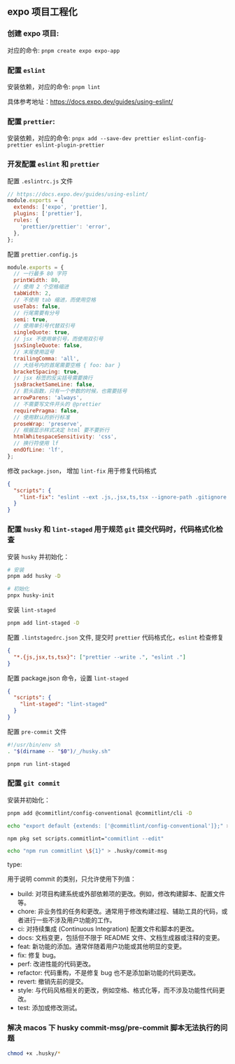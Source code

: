## expo 项目工程化

### 创建 expo 项目:

对应的命令: `pnpm create expo expo-app`

### 配置 `eslint`

安装依赖，对应的命令: `pnpm lint`

具体参考地址：https://docs.expo.dev/guides/using-eslint/

### 配置 `prettier`:

安装依赖，对应的命令: `pnpx add --save-dev prettier eslint-config-prettier eslint-plugin-prettier`

### 开发配置 `eslint` 和 `prettier`

配置 `.eslintrc.js` 文件

```js
// https://docs.expo.dev/guides/using-eslint/
module.exports = {
  extends: ['expo', 'prettier'],
  plugins: ['prettier'],
  rules: {
    'prettier/prettier': 'error',
  },
};
```

配置 `prettier.config.js`

```js
module.exports = {
  // 一行最多 80 字符
  printWidth: 80,
  // 使用 2 个空格缩进
  tabWidth: 2,
  // 不使用 tab 缩进，而使用空格
  useTabs: false,
  // 行尾需要有分号
  semi: true,
  // 使用单引号代替双引号
  singleQuote: true,
  // jsx 不使用单引号，而使用双引号
  jsxSingleQuote: false,
  // 末尾使用逗号
  trailingComma: 'all',
  // 大括号内的首尾需要空格 { foo: bar }
  bracketSpacing: true,
  // jsx 标签的反尖括号需要换行
  jsxBracketSameLine: false,
  // 箭头函数，只有一个参数的时候，也需要括号
  arrowParens: 'always',
  // 不需要写文件开头的 @prettier
  requirePragma: false,
  // 使用默认的折行标准
  proseWrap: 'preserve',
  // 根据显示样式决定 html 要不要折行
  htmlWhitespaceSensitivity: 'css',
  // 换行符使用 lf
  endOfLine: 'lf',
};
```

修改 `package.json`， 增加 `lint-fix` 用于修复代码格式

```json
{
  "scripts": {
    "lint-fix": "eslint --ext .js,.jsx,ts,tsx --ignore-path .gitignore --fix ."
  }
}
```

### 配置 `husky` 和 `lint-staged` 用于规范 `git` 提交代码时，代码格式化检查

安装 `husky` 并初始化：

```bash
# 安装
pnpm add husky -D

# 初始化
pnpx husky-init
```

安装 `lint-staged`

```bash
pnpm add lint-staged -D
```

配置 `.lintstagedrc.json` 文件, 提交时 `prettier` 代码格式化，`eslint` 检查修复

```json
{
  "*.{js,jsx,ts,tsx}": ["prettier --write .", "eslint ."]
}
```

配置 package.json 命令，设置 `lint-staged`

```json
{
  "scripts": {
    "lint-staged": "lint-staged"
  }
}
```

配置 `pre-commit` 文件

```bash
#!/usr/bin/env sh
. "$(dirname -- "$0")/_/husky.sh"

pnpm run lint-staged
```

### 配置 `git commit`

安装并初始化：

```bash
pnpm add @commitlint/config-conventional @commitlint/cli -D

echo "export default {extends: ['@commitlint/config-conventional']};" > commitlint.config.js

npm pkg set scripts.commitlint="commitlint --edit"

echo "npm run commitlint \${1}" > .husky/commit-msg
```

type:

用于说明 commit 的类别，只允许使用下列值：

- build: 对项目构建系统或外部依赖项的更改。例如，修改构建脚本、配置文件等。
- chore: 非业务性的任务和更改。通常用于修改构建过程、辅助工具的代码，或者进行一些不涉及用户功能的工作。
- ci: 对持续集成 (Continuous Integration) 配置文件和脚本的更改。
- docs: 文档变更，包括但不限于 README 文件、文档生成器或注释的变更。
- feat: 新功能的添加。通常伴随着用户功能或其他明显的变更。
- fix: 修复 bug。
- perf: 改进性能的代码更改。
- refactor: 代码重构，不是修复 bug 也不是添加新功能的代码更改。
- revert: 撤销先前的提交。
- style: 与代码风格相关的更改，例如空格、格式化等，而不涉及功能性代码更改。
- test: 添加或修改测试。

### 解决 macos 下 husky commit-msg/pre-commit 脚本无法执行的问题

```bash
chmod +x .husky/*
```
